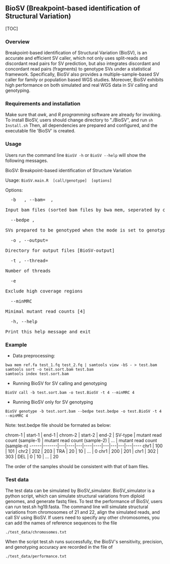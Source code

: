## BioSV (Breakpoint-based identification of Structural Variation)

[TOC]


### Overview

Breakpoint-based identification of Structural Variation (BioSV), is an accurate and efficient SV caller, which not only uses split-reads and discordant read pairs for SV prediction, but also integrates discordant and concordant read pairs (fragments) to genotype SVs under a statistical framework. Specifically, BioSV also provides a multiple-sample-based SV caller for family or population based WGS studies. Moreover, BioSV exhibits high performance on both simulated and real WGS data in SV calling and genotyping.

### Requirements and installation

Make sure that *awk*, and *R programming* software are already for invoking.
To install BioSV, users should change directory to "./BioSV", and run 
`sh Install.sh`
Then, all dependencies are prepared and configured, and the executable file 'BioSV' is created.

### Usage 

  Users run the command line `BioSV -h` or `BioSV --help` will show the following messages.
  
  BioSV: Breakpoint-based identification of Structure Variation
            
  Usage: 
`BioSV.main.R  [call/genotype]  [options]`
 
Options:
<pre>
  -b  <file> , --bam= <file> ,  <required>
        
Input bam files (sorted bam files by bwa mem, seperated by comma)
        
  --bedpe <file>, <optional>
        
SVs prepared to be genotyped when the mode is set to genotype
        
  -o <directory>, --output=<directory>

Directory for output files [BioSV-output]
        
  -t <int>, --thread=<int>

Number of threads
        
  -e <flag>

Exclude high coverage regions
        
  --minMRC <int>

Minimal mutant read counts [4]
        
  -h, --help

Print this help message and exit
</pre>

### Example

- Data preprocessing:
 ```
 bwa mem ref.fa test_1.fq test_2.fq | samtools view -bS - > test.bam
 samtools sort -o test.sort.bam test.bam
 samtools index test.sort.bam
 ```

- Running BioSV for SV calling and genotyping
 ```
 BioSV call -b test.sort.bam -o test.BioSV -t 4 --minMRC 4 
 ```

- Running BioSV only for SV genotyping
 ```
 BioSV genotype -b test.sort.bam --bedpe test.bedpe -o test.BioSV -t 4 --minMRC 4 
 ```

Note: test.bedpe file should be formated as below:

chrom-1 | start-1 | end-1  | chrom-2 | start-2	| end-2 | 	SV-type | mutant read count (sample-1)	| mutant read count (sample-2) | ... | mutant read count (sample-n)
------|-------|---|----|---|----|----|---|---|---|---|----
chr1 |	100	| 101 | chr2 | 202 | 203 | TRA | 20 | 10 |  ...	| 0
chr1 |	200 | 201 | chr1 | 302 | 303 | DEL | 0 | 10 | ... | 20

The order of the samples should be consistent with that of bam files. 

### Test data

The test data can be simulated by BioSV_simulator. BioSV_simulator is a python script, which can simulate structural variations from diploid genomes, and generate fastq files.
To test the performance of BioSV, users can run test.sh hg19.fasta. The command line will simulate structural variations from chromosomes of 21 and 22, align the simulated reads, and call SV using BioSV. 
If users need to specify any other chromosomes, you can add the names of reference sequences to the file 

`./test_data/chromosomes.txt`

When the script test.sh runs successfully, the BioSV's sensitivity, precision, and genotyping accuracy are recorded in the file of 

`./test_data/performance.txt`



